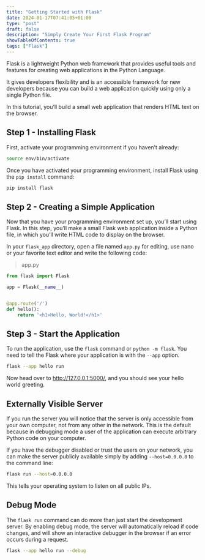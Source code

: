 ```yaml
---
title: "Getting Started with Flask"
date: 2024-01-17T07:41:05+01:00
type: "post"
draft: false 
description: "Simply Create Your First Flask Program"
showTableOfContents: true
tags: ["Flask"]
---
```


Flask is a lightweight Python web framework that provides useful tools and features for creating web applications in the Python Language. 

<!--more-->

It gives developers flexibility and is an accessible framework for new developers because you can build a web application quickly using only a single Python file.

In this tutorial, you’ll build a small web application that renders HTML text on the browser. 

## Step 1 - Installing Flask

First, activate your programming environment if you haven’t already:
```bash
source env/bin/activate
```
Once you have activated your programming environment, install Flask using the `pip install` command:
```bash
pip install flask
```
## Step 2 - Creating a Simple Application

Now that you have your programming environment set up, you’ll start using Flask. In this step, you’ll make a small Flask web application inside a Python file, in which you’ll write HTML code to display on the browser.

In your `flask_app` directory, open a file named `app.py` for editing, use nano or your favorite text editor and write the following code:
> app.py
```python
from flask import Flask

app = Flask(__name__)


@app.route('/')
def hello():
    return '<h1>Hello, World!</h1>'

```
## Step 3 - Start the Application

To run the application, use the `flask` command or `python -m flask`. You need to tell the Flask where your application is with the `--app` option.
```bash
flask --app hello run
```
Now head over to http://127.0.0.1:5000/, and you should see your hello world greeting.

## Externally Visible Server

If you run the server you will notice that the server is only accessible from your own computer, not from any other in the network. This is the default because in debugging mode a user of the application can execute arbitrary Python code on your computer.

If you have the debugger disabled or trust the users on your network, you can make the server publicly available simply by adding `--host=0.0.0.0` to the command line:
```bash
flask run --host=0.0.0.0
```
This tells your operating system to listen on all public IPs.

## Debug Mode

The `flask run` command can do more than just start the development server. By enabling debug mode, the server will automatically reload if code changes, and will show an interactive debugger in the browser if an error occurs during a request.
```bash
flask --app hello run --debug